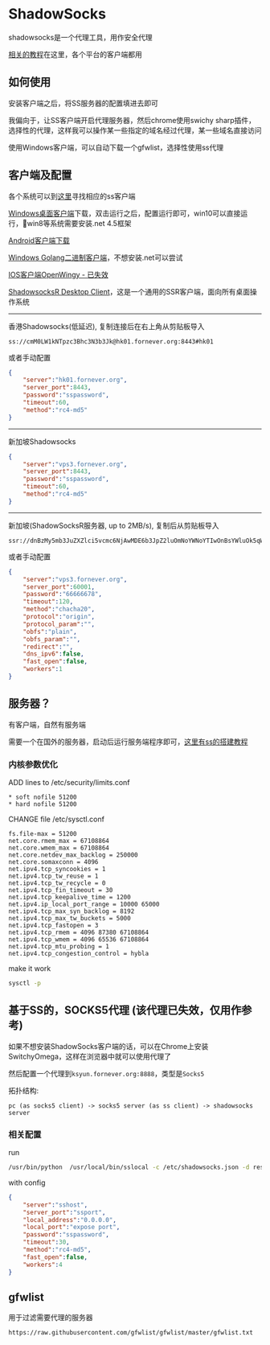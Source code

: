 # ShadowSocks

shadowsocks是一个代理工具，用作安全代理

[相关的教程](https://github.com/shadowsocks/shadowsocks/wiki)在这里，各个平台的客户端都用

## 如何使用

安装客户端之后，将SS服务器的配置填进去即可

我偏向于，让SS客户端开启代理服务器，然后chrome使用swichy sharp插件，选择性的代理，这样我可以操作某一些指定的域名经过代理，某一些域名直接访问

使用Windows客户端，可以自动下载一个gfwlist，选择性使用ss代理

## 客户端及配置

各个系统可以到[这里](https://github.com/shadowsocks/shadowsocks/wiki/Ports-and-Clients)寻找相应的ss客户端

[Windows桌面客户端](https://download.fornever.org/shadowsocks.exe)下载，双击运行之后，配置运行即可，win10可以直接运行，win8等系统需要安装.net 4.5框架

[Android客户端下载](http://oss-theo.oss-cn-shenzhen.aliyuncs.com/download/shadowsocks--universal-4.6.1.apk)

[Windows Golang二进制客户端](https://oss-theo.oss-cn-shenzhen.aliyuncs.com/download/ss-go.zip)，不想安装.net可以尝试

[IOS客户端OpenWingy - 已失效](https://itunes.apple.com/cn/app/openwingy/id1294672758?mt=8)

[ShadowsocksR Desktop Client](https://github.com/erguotou520/electron-ssr)，这是一个通用的SSR客户端，面向所有桌面操作系统

---

香港Shadowsocks(低延迟), 复制连接后在右上角从剪贴板导入

```text
ss://cmM0LW1kNTpzc3Bhc3N3b3Jk@hk01.fornever.org:8443#hk01
```

或者手动配置

```json
{
    "server":"hk01.fornever.org",
    "server_port":8443,
    "password":"sspassword",
    "timeout":60,
    "method":"rc4-md5"
}
```

---

新加坡Shadowsocks

```json
{
    "server":"vps3.fornever.org",
    "server_port":8443,
    "password":"sspassword",
    "timeout":60,
    "method":"rc4-md5"
}
```

---

新加坡(ShadowSocksR服务器, up to 2MB/s), 复制后从剪贴板导入

```text
ssr://dnBzMy5mb3JuZXZlci5vcmc6NjAwMDE6b3JpZ2luOmNoYWNoYTIwOnBsYWluOk5qWTJOalkyTnpnLz9vYmZzcGFyYW09Jmdyb3VwPVUxTlNMblp3Y3pN
```

或者手动配置

```json
{
    "server":"vps3.fornever.org",
    "server_port":60001,
    "password":"66666678",
    "timeout":120,
    "method":"chacha20",
    "protocol":"origin",
    "protocol_param":"",
    "obfs":"plain",
    "obfs_param":"",
    "redirect":"",
    "dns_ipv6":false,
    "fast_open":false,
    "workers":1
}
```

## 服务器？

有客户端，自然有服务端

需要一个在国外的服务器，启动后运行服务端程序即可，[这里有ss的搭建教程](https://github.com/shadowsocks/shadowsocks/wiki/Shadowsocks-%E4%BD%BF%E7%94%A8%E8%AF%B4%E6%98%8E)

### 内核参数优化

ADD lines to /etc/security/limits.conf

```text
* soft nofile 51200
* hard nofile 51200
```

CHANGE file /etc/sysctl.conf

```text
fs.file-max = 51200
net.core.rmem_max = 67108864
net.core.wmem_max = 67108864
net.core.netdev_max_backlog = 250000
net.core.somaxconn = 4096
net.ipv4.tcp_syncookies = 1
net.ipv4.tcp_tw_reuse = 1
net.ipv4.tcp_tw_recycle = 0
net.ipv4.tcp_fin_timeout = 30
net.ipv4.tcp_keepalive_time = 1200
net.ipv4.ip_local_port_range = 10000 65000
net.ipv4.tcp_max_syn_backlog = 8192
net.ipv4.tcp_max_tw_buckets = 5000
net.ipv4.tcp_fastopen = 3
net.ipv4.tcp_rmem = 4096 87380 67108864
net.ipv4.tcp_wmem = 4096 65536 67108864
net.ipv4.tcp_mtu_probing = 1
net.ipv4.tcp_congestion_control = hybla
```

make it work

```bash
sysctl -p
```

## 基于SS的，SOCKS5代理 (该代理已失效，仅用作参考)

如果不想安装ShadowSocks客户端的话，可以在Chrome上安装SwitchyOmega，这样在浏览器中就可以使用代理了

然后配置一个代理到```ksyun.fornever.org:8888```，类型是```Socks5```

拓扑结构:

```text
pc (as socks5 client) -> socks5 server (as ss client) -> shadowsocks server
```

### 相关配置

run

```bash
/usr/bin/python  /usr/local/bin/sslocal -c /etc/shadowsocks.json -d restart
```

with config

```json
{
    "server":"sshost",
    "server_port":"ssport",
    "local_address":"0.0.0.0",
    "local_port":"expose port",
    "password":"sspassword",
    "timeout":30,
    "method":"rc4-md5",
    "fast_open":false,
    "workers":4
}
```

## gfwlist

用于过滤需要代理的服务器

```text
https://raw.githubusercontent.com/gfwlist/gfwlist/master/gfwlist.txt
```

